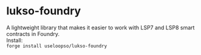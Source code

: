 # lukso-foundry    
     

A lightweight library that makes it easier to work with LSP7 and LSP8 smart contracts in Foundry.    
Install:    
```forge install useloopso/lukso-foundry```    